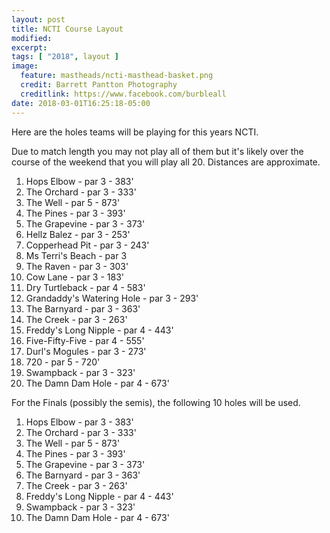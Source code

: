 ```yaml
---
layout: post
title: NCTI Course Layout
modified:
excerpt:
tags: [ "2018", layout ]
image:
  feature: mastheads/ncti-masthead-basket.png
  credit: Barrett Pantton Photography
  creditlink: https://www.facebook.com/burbleall
date: 2018-03-01T16:25:18-05:00
---
```


Here are the holes teams will be playing for this years NCTI.

Due to match length you may not play all of them but it's likely over
the course of the weekend that you will play all 20.
Distances are approximate.

1. Hops Elbow - par 3 - 383'
1. The Orchard - par 3 - 333'
1. The Well - par 5 - 873'
1. The Pines - par 3 - 393'
1. The Grapevine - par 3 - 373'
1. Hellz Balez - par 3 - 253'
1. Copperhead Pit - par 3 - 243'
1. Ms Terri's Beach - par 3
1. The Raven - par 3 - 303'
1. Cow Lane - par 3 - 183'
1. Dry Turtleback - par 4 - 583'
1. Grandaddy's Watering Hole - par 3 - 293'
1. The Barnyard - par 3 - 363'
1. The Creek - par 3 - 263'
1. Freddy's Long Nipple - par 4 - 443'
1. Five-Fifty-Five - par 4 - 555'
1. Durl's Mogules - par 3 - 273'
1. 720 - par 5 - 720'
1. Swampback - par 3 - 323'
1. The Damn Dam Hole - par 4 - 673'

For the Finals (possibly the semis), the following 10 holes will be used.

1. Hops Elbow - par 3 - 383'
1. The Orchard - par 3 - 333'
1. The Well - par 5 - 873'
1. The Pines - par 3 - 393'
1. The Grapevine - par 3 - 373'
1. The Barnyard - par 3 - 363'
1. The Creek - par 3 - 263'
1. Freddy's Long Nipple - par 4 - 443'
1. Swampback - par 3 - 323'
1. The Damn Dam Hole - par 4 - 673'

